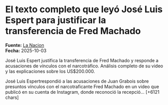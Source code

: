 # El texto completo que leyó José Luis Espert para justificar la transferencia de Fred Machado

**Fuente:** [La Nacion](https://www.lanacion.com.ar/politica/el-texto-completo-que-leyo-jose-luis-espert-para-justificar-la-transferencia-de-fred-machado-nid03102025/)  
**Fecha:** 2025-10-03

José Luis Espert justifica la transferencia de Fred Machado y responde a acusaciones de vínculos con el narcotráfico. Análisis completo de su video y las explicaciones sobre los US$200.000.

José Luis Espertrespondió a las acusaciones de Juan Grabois sobre presuntos vínculos con el narcotraficante Fred Machado en un video que publicó en su cuenta de Instagram, donde reconoció la recepció… [+6121 chars]
